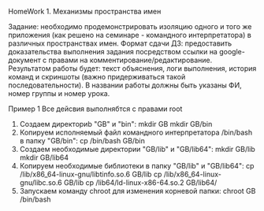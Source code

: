 HomeWork 1. Механизмы пространства имен

Задание: необходимо продемонстрировать изоляцию одного и того же приложения (как решено на семинаре - командного интерпретатора) в различных пространствах имен.
Формат сдачи ДЗ: предоставить доказательства выполнения задания посредством ссылки на google-документ с правами на комментирование/редактирование. Результатом работы будет: текст объяснения, логи выполнения, история команд и скриншоты (важно придерживаться такой последовательности). В названии работы должны быть указаны ФИ, номер группы и номер урока.

Пример 1
Все дейсвия выполнябтся с правами root
1. Создаем директориb "GB" и "bin":
mkdir GB mkdir GB/bin
2. Копируем исполняемый файл командного интерпретатора /bin/bash в папку "GB/bin":
cp /bin/bash GB/bin
3. Создаем необходимые директории "GB/lib" и "GB/lib64":
mkdir GB/lib mkdir GB/lib64
4. Копируем необходимые библиотеки в папку "GB/lib" и "GB/lib64":
cp /lib/x86_64-linux-gnu/libtinfo.so.6 GB/lib cp /lib/x86_64-linux-gnu/libc.so.6 GB/lib cp /lib64/ld-linux-x86-64.so.2 GB/lib64/
5. Запускаем команду chroot для изменения корневой папки:
chroot GB /bin/bash